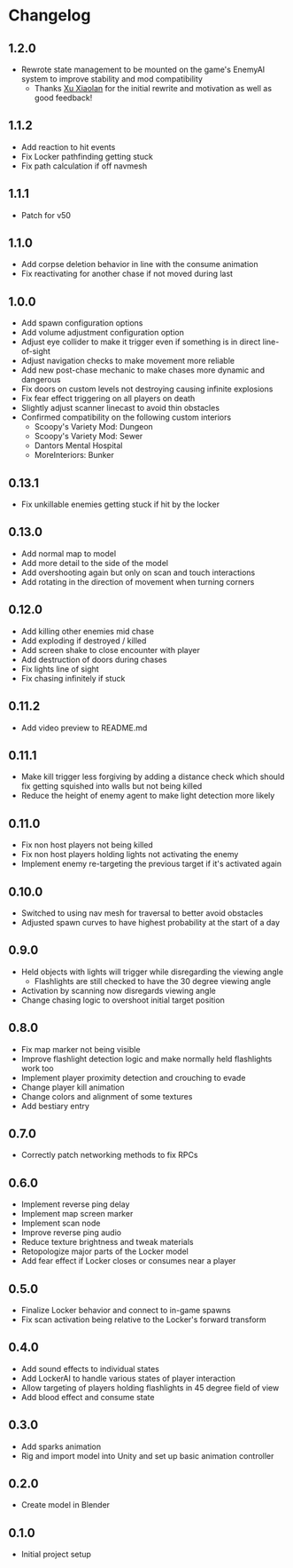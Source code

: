 
# Changelog #

## 1.2.0 ##

- Rewrote state management to be mounted on the game's EnemyAI system to improve stability and mod compatibility
    + Thanks [Xu Xiaolan](https://github.com/XuuXiao) for the initial rewrite and motivation as well as good feedback!

## 1.1.2 ##

- Add reaction to hit events
- Fix Locker pathfinding getting stuck
- Fix path calculation if off navmesh

## 1.1.1 ##

- Patch for v50

## 1.1.0 ##

- Add corpse deletion behavior in line with the consume animation
- Fix reactivating for another chase if not moved during last

## 1.0.0 ##

- Add spawn configuration options
- Add volume adjustment configuration option
- Adjust eye collider to make it trigger even if something is in direct line-of-sight
- Adjust navigation checks to make movement more reliable
- Add new post-chase mechanic to make chases more dynamic and dangerous
- Fix doors on custom levels not destroying causing infinite explosions
- Fix fear effect triggering on all players on death
- Slightly adjust scanner linecast to avoid thin obstacles
- Confirmed compatibility on the following custom interiors
    + Scoopy's Variety Mod: Dungeon
    + Scoopy's Variety Mod: Sewer
    + Dantors Mental Hospital
    + MoreInteriors: Bunker

## 0.13.1 ##

- Fix unkillable enemies getting stuck if hit by the locker

## 0.13.0 ##

- Add normal map to model
- Add more detail to the side of the model
- Add overshooting again but only on scan and touch interactions
- Add rotating in the direction of movement when turning corners

## 0.12.0 ##

- Add killing other enemies mid chase
- Add exploding if destroyed / killed
- Add screen shake to close encounter with player
- Add destruction of doors during chases
- Fix lights line of sight
- Fix chasing infinitely if stuck

## 0.11.2 ##

- Add video preview to README.md

## 0.11.1 ##

- Make kill trigger less forgiving by adding a distance check which should fix getting squished into walls but not being killed
- Reduce the height of enemy agent to make light detection more likely

## 0.11.0 ##

- Fix non host players not being killed
- Fix non host players holding lights not activating the enemy
- Implement enemy re-targeting the previous target if it's activated again

## 0.10.0 ##

- Switched to using nav mesh for traversal to better avoid obstacles
- Adjusted spawn curves to have highest probability at the start of a day

## 0.9.0 ##

- Held objects with lights will trigger while disregarding the viewing angle
    + Flashlights are still checked to have the 30 degree viewing angle
- Activation by scanning now disregards viewing angle
- Change chasing logic to overshoot initial target position

## 0.8.0 ##

- Fix map marker not being visible
- Improve flashlight detection logic and make normally held flashlights work too
- Implement player proximity detection and crouching to evade
- Change player kill animation
- Change colors and alignment of some textures
- Add bestiary entry

## 0.7.0 ##

- Correctly patch networking methods to fix RPCs

## 0.6.0 ##

- Implement reverse ping delay
- Implement map screen marker
- Implement scan node
- Improve reverse ping audio
- Reduce texture brightness and tweak materials
- Retopologize major parts of the Locker model
- Add fear effect if Locker closes or consumes near a player

## 0.5.0 ##

- Finalize Locker behavior and connect to in-game spawns
- Fix scan activation being relative to the Locker's forward transform

## 0.4.0 ##

- Add sound effects to individual states
- Add LockerAI to handle various states of player interaction
- Allow targeting of players holding flashlights in 45 degree field of view
- Add blood effect and consume state

## 0.3.0 ##

- Add sparks animation
- Rig and import model into Unity and set up basic animation controller

## 0.2.0 ##

- Create model in Blender

## 0.1.0 ##

- Initial project setup